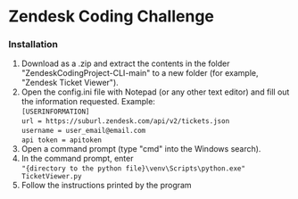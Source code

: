 # Zendesk Coding Challenge
### Installation

 1. Download as a .zip and extract the contents in the folder "ZendeskCodingProject-CLI-main" to a new folder (for example, "Zendesk Ticket Viewer").
 2. Open the config.ini file with Notepad (or any other text editor) and fill out the information requested. Example:  
 `[USERINFORMATION]`  
`url = https://suburl.zendesk.com/api/v2/tickets.json`  
`username = user_email@email.com`  
`api token = apitoken`  
 3. Open a command prompt (type "cmd" into the Windows search).
 4. In the command prompt, enter  
 `"{directory to the python file}\venv\Scripts\python.exe" TicketViewer.py`
 5. Follow the instructions printed by the program
